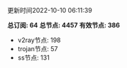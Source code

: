 更新时间2022-10-10 06:11:39

**总订阅: 64**
**总节点: 4457**
**有效节点: 386**
- v2ray节点: 198
- trojan节点: 57
- ss节点: 131
